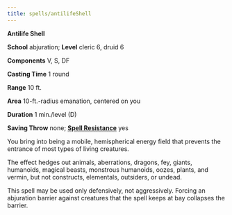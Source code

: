 ```yaml
---
title: spells/antilifeShell
---
```

 **Antilife Shell**

**School** abjuration; **Level** cleric 6, druid 6

**Components** V, S, DF

**Casting Time** 1 round

**Range** 10 ft.

**Area** 10-ft.-radius emanation, centered on you

**Duration** 1 min./level (D)

**Saving Throw** none; **[Spell Resistance](../glossary#_spell-resistance)** yes

You bring into being a mobile, hemispherical energy field that prevents the entrance of most types of living creatures.

The effect hedges out animals, aberrations, dragons, fey, giants, humanoids, magical beasts, monstrous humanoids, oozes, plants, and vermin, but not constructs, elementals, outsiders, or undead.

This spell may be used only defensively, not aggressively. Forcing an abjuration barrier against creatures that the spell keeps at bay collapses the barrier.

